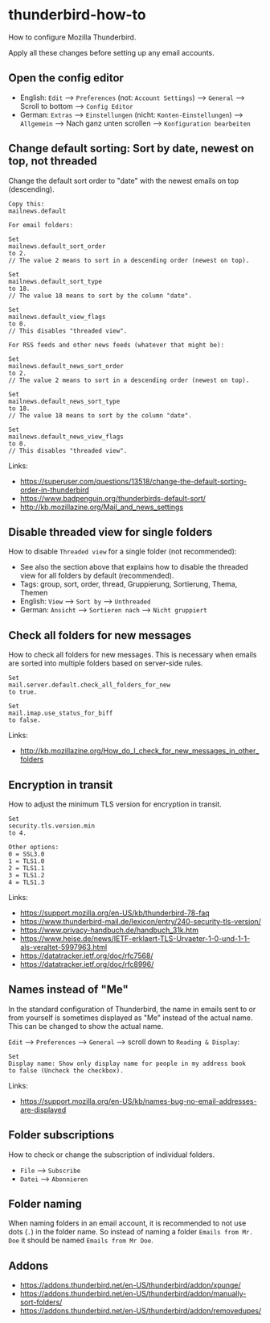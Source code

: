 # thunderbird-how-to
How to configure Mozilla Thunderbird.

Apply all these changes before setting up any email accounts.

## Open the config editor
- English: `Edit` --> `Preferences` (not: `Account Settings`) --> `General` --> Scroll to bottom --> `Config Editor`
- German: `Extras` --> `Einstellungen` (nicht: `Konten-Einstellungen`) --> `Allgemein` --> Nach ganz unten scrollen --> `Konfiguration bearbeiten`

## Change default sorting: Sort by date, newest on top, not threaded
Change the default sort order to "date" with the newest emails on top (descending).
```
Copy this:
mailnews.default
```

```
For email folders:

Set
mailnews.default_sort_order
to 2.
// The value 2 means to sort in a descending order (newest on top).

Set
mailnews.default_sort_type
to 18.
// The value 18 means to sort by the column "date".

Set
mailnews.default_view_flags
to 0.
// This disables "threaded view".
```

```
For RSS feeds and other news feeds (whatever that might be):

Set
mailnews.default_news_sort_order
to 2.
// The value 2 means to sort in a descending order (newest on top).

Set
mailnews.default_news_sort_type
to 18.
// The value 18 means to sort by the column "date".

Set
mailnews.default_news_view_flags
to 0.
// This disables "threaded view".
```

Links:
- https://superuser.com/questions/13518/change-the-default-sorting-order-in-thunderbird
- https://www.badpenguin.org/thunderbirds-default-sort/
- http://kb.mozillazine.org/Mail_and_news_settings

## Disable threaded view for single folders
How to disable `Threaded view` for a single folder (not recommended):
- See also the section above that explains how to disable the threaded view for all folders by default (recommended).
- Tags: group, sort, order, thread, Gruppierung, Sortierung, Thema, Themen
- English: `View` --> `Sort by` --> `Unthreaded`
- German: `Ansicht` --> `Sortieren nach` --> `Nicht gruppiert`

## Check all folders for new messages
How to check all folders for new messages. This is necessary when emails are sorted into multiple folders based on server-side rules.
```
Set
mail.server.default.check_all_folders_for_new
to true.

Set
mail.imap.use_status_for_biff
to false.
```

Links:
- http://kb.mozillazine.org/How_do_I_check_for_new_messages_in_other_folders

## Encryption in transit
How to adjust the minimum TLS version for encryption in transit.
```
Set
security.tls.version.min
to 4.

Other options:
0 = SSL3.0
1 = TLS1.0
2 = TLS1.1
3 = TLS1.2
4 = TLS1.3
```

Links:
- https://support.mozilla.org/en-US/kb/thunderbird-78-faq
- https://www.thunderbird-mail.de/lexicon/entry/240-security-tls-version/
- https://www.privacy-handbuch.de/handbuch_31k.htm
- https://www.heise.de/news/IETF-erklaert-TLS-Urvaeter-1-0-und-1-1-als-veraltet-5997963.html
- https://datatracker.ietf.org/doc/rfc7568/
- https://datatracker.ietf.org/doc/rfc8996/

## Names instead of "Me"
In the standard configuration of Thunderbird, the name in emails sent to or from yourself is sometimes displayed as "Me" instead of the actual name.
This can be changed to show the actual name.

`Edit` --> `Preferences` --> `General` --> scroll down to `Reading & Display`:
```
Set
Display name: Show only display name for people in my address book
to false (Uncheck the checkbox).
```

Links:
- https://support.mozilla.org/en-US/kb/names-bug-no-email-addresses-are-displayed

## Folder subscriptions
How to check or change the subscription of individual folders.
- `File` --> `Subscribe`
- `Datei` --> `Abonnieren`

## Folder naming
When naming folders in an email account, it is recommended to not use dots (`.`) in the folder name.
So instead of naming a folder `Emails from Mr. Doe` it should be named `Emails from Mr Doe`.

## Addons
- https://addons.thunderbird.net/en-US/thunderbird/addon/xpunge/
- https://addons.thunderbird.net/en-US/thunderbird/addon/manually-sort-folders/
- https://addons.thunderbird.net/en-US/thunderbird/addon/removedupes/
